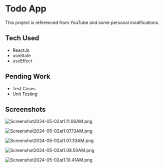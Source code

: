 # Todo App

This project is referenced from YouTube and some personal modifications.

## Tech Used

* ReactJs
* useState
* useEffect

## Pending Work

* Test Cases
* Unit Testing

## Screenshots

![Screenshot2024-05-02at1.11.06AM.png](..%2F..%2F..%2F..%2F..%2F..%2Fvar%2Ffolders%2Fm9%2F85dd_5tx3b5dk1xp3kb5ztmm0000gn%2FT%2FTemporaryItems%2FNSIRD_screencaptureui_4m0mpX%2FScreenshot%202024-05-02%20at%201.11.06%E2%80%AFAM.png)

![Screenshot2024-05-02at1.07.13AM.png](..%2F..%2F..%2F..%2F..%2F..%2Fvar%2Ffolders%2Fm9%2F85dd_5tx3b5dk1xp3kb5ztmm0000gn%2FT%2FTemporaryItems%2FNSIRD_screencaptureui_LfUC3M%2FScreenshot%202024-05-02%20at%201.07.13%E2%80%AFAM.png)

![Screenshot2024-05-02at1.07.33AM.png](..%2F..%2F..%2F..%2F..%2F..%2Fvar%2Ffolders%2Fm9%2F85dd_5tx3b5dk1xp3kb5ztmm0000gn%2FT%2FTemporaryItems%2FNSIRD_screencaptureui_wFYMm8%2FScreenshot%202024-05-02%20at%201.07.33%E2%80%AFAM.png)

![Screenshot2024-05-02at1.08.50AM.png](..%2F..%2F..%2F..%2F..%2F..%2Fvar%2Ffolders%2Fm9%2F85dd_5tx3b5dk1xp3kb5ztmm0000gn%2FT%2FTemporaryItems%2FNSIRD_screencaptureui_HU6nA2%2FScreenshot%202024-05-02%20at%201.08.50%E2%80%AFAM.png)

![Screenshot2024-05-02at1.10.41AM.png](..%2F..%2F..%2F..%2F..%2F..%2Fvar%2Ffolders%2Fm9%2F85dd_5tx3b5dk1xp3kb5ztmm0000gn%2FT%2FTemporaryItems%2FNSIRD_screencaptureui_uqL18E%2FScreenshot%202024-05-02%20at%201.10.41%E2%80%AFAM.png)